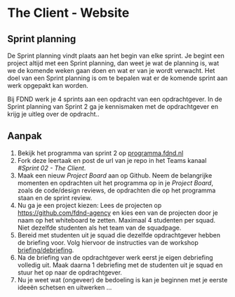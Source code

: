 # The Client - Website

## Sprint planning

De Sprint planning vindt plaats aan het begin van elke sprint. 
Je begint een project altijd met een Sprint planning, dan weet je wat de planning is, wat we de komende weken gaan doen en wat er van je wordt verwacht.
Het doel van een Sprint planning is om te bepalen wat er de komende sprint aan werk opgepakt kan worden.

Bij FDND werk je 4 sprints aan een opdracht van een opdrachtgever. 
In de Sprint planning van Sprint 2 ga je kennismaken met de opdrachtgever en krijg je uitleg over de opdracht.. 


## Aanpak

1. Bekijk het programma van sprint 2 op [programma.fdnd.nl](https://programma.fdnd.nl/)
2. Fork deze leertaak en post de url van je repo in het Teams kanaal _#Sprint 02 - The Client_.
3. Maak een nieuw _Project Board_ aan op Github. Neem de belangrijke momenten en opdrachten uit het programma op in je _Project Board_, zoals de code/design reviews, de opdrachten die op het programma staan en de sprint review.
4. Nu ga je een project kiezen: Lees de projecten op https://github.com/fdnd-agency en kies een van de projecten door je naam op het whiteboard te zetten. Maximaal 4 studenten per squad. Niet dezelfde studenten als het team van de squadpage.
5. Bereid met studenten uit je squad die dezelfde opdrachtgever hebben de briefing voor. Volg hiervoor de instructies van de workshop [briefing/debriefing](briefing-debriefing.md).
6. Na de briefing van de opdrachtgever werk eerst je eigen debriefing volledig uit. Maak daarna 1 debriefing met de studenten uit je squad en stuur het op naar de opdrachtgever.
7. Nu je weet wat (ongeveer) de bedoeling is kan je beginnen met je eerste ideeën schetsen en uitwerken ... 
